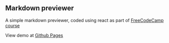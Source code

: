 ## Markdown previewer

A simple markdown previewer, coded using react as part of <a href="https://www.freecodecamp.org/learn/front-end-libraries/front-end-libraries-projects/build-a-markdown-previewer">FreeCodeCamp course</a>

View demo at <a href="https://matyd356.github.io/markdown/">Github Pages</a>
